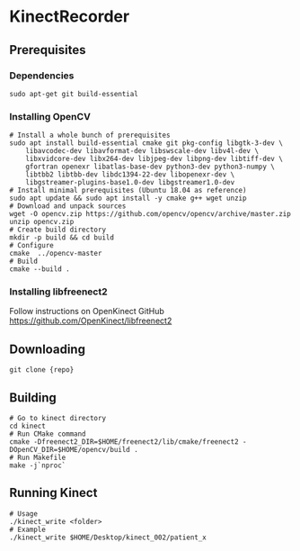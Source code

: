 # KinectRecorder
## Prerequisites
### Dependencies
```console
sudo apt-get git build-essential
```
### Installing OpenCV
```
# Install a whole bunch of prerequisites
sudo apt install build-essential cmake git pkg-config libgtk-3-dev \
    libavcodec-dev libavformat-dev libswscale-dev libv4l-dev \
    libxvidcore-dev libx264-dev libjpeg-dev libpng-dev libtiff-dev \
    gfortran openexr libatlas-base-dev python3-dev python3-numpy \
    libtbb2 libtbb-dev libdc1394-22-dev libopenexr-dev \
    libgstreamer-plugins-base1.0-dev libgstreamer1.0-dev
# Install minimal prerequisites (Ubuntu 18.04 as reference)
sudo apt update && sudo apt install -y cmake g++ wget unzip
# Download and unpack sources
wget -O opencv.zip https://github.com/opencv/opencv/archive/master.zip
unzip opencv.zip
# Create build directory
mkdir -p build && cd build
# Configure
cmake  ../opencv-master
# Build
cmake --build .
```
### Installing libfreenect2
Follow instructions on OpenKinect GitHub
https://github.com/OpenKinect/libfreenect2

## Downloading
```console
git clone {repo}
```
## Building
```console
# Go to kinect directory
cd kinect
# Run CMake command
cmake -Dfreenect2_DIR=$HOME/freenect2/lib/cmake/freenect2 -DOpenCV_DIR=$HOME/opencv/build .
# Run Makefile
make -j`nproc`
```
## Running Kinect
```console
# Usage
./kinect_write <folder>
# Example
./kinect_write $HOME/Desktop/kinect_002/patient_x
```
